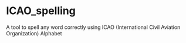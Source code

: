 # ICAO_spelling
A tool to spell any word correctly using ICAO (International Civil Aviation Organization) Alphabet
